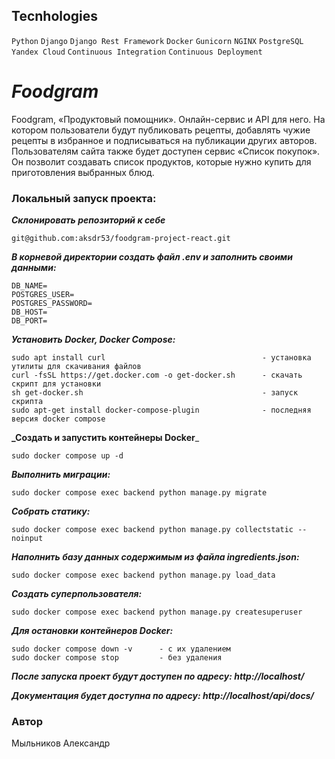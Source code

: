 ## Tecnhologies
`Python` `Django` `Django Rest Framework` `Docker` `Gunicorn` `NGINX` `PostgreSQL` `Yandex Cloud` `Continuous Integration` `Continuous Deployment`

# **_Foodgram_**
Foodgram, «Продуктовый помощник». Онлайн-сервис и API для него. На котором пользователи будут публиковать рецепты, добавлять чужие рецепты в избранное и подписываться на публикации других авторов. Пользователям сайта также будет доступен сервис «Список покупок». Он позволит создавать список продуктов, которые нужно купить для приготовления выбранных блюд.

### Локальный запуск проекта:

**_Склонировать репозиторий к себе_**
```
git@github.com:aksdr53/foodgram-project-react.git
```

**_В корневой директории создать файл .env и заполнить своими данными:_**
```
DB_NAME=
POSTGRES_USER=
POSTGRES_PASSWORD=
DB_HOST=
DB_PORT=
```
**_Установить Docker, Docker Compose:_**
```
sudo apt install curl                                   - установка утилиты для скачивания файлов
curl -fsSL https://get.docker.com -o get-docker.sh      - скачать скрипт для установки
sh get-docker.sh                                        - запуск скрипта
sudo apt-get install docker-compose-plugin              - последняя версия docker compose
```
**_Создать и запустить контейнеры Docker**_
```
sudo docker compose up -d
```
**_Выполнить миграции:_**
```
sudo docker compose exec backend python manage.py migrate
```
**_Собрать статику:_**
```
sudo docker compose exec backend python manage.py collectstatic --noinput
```
**_Наполнить базу данных содержимым из файла ingredients.json:_**
```
sudo docker compose exec backend python manage.py load_data
```
**_Создать суперпользователя:_**
```
sudo docker compose exec backend python manage.py createsuperuser
```
**_Для остановки контейнеров Docker:_**
```
sudo docker compose down -v      - с их удалением
sudo docker compose stop         - без удаления
```

**_После запуска проект будут доступен по адресу: http://localhost/_**

**_Документация будет доступна по адресу: http://localhost/api/docs/_**

### Автор
Мыльников Александр